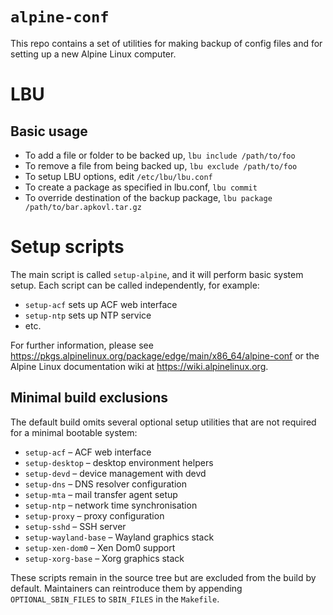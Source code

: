 # `alpine-conf`

This repo contains a set of utilities for making backup of config files and for setting up a new Alpine Linux computer.

# LBU

## Basic usage

  * To add a file or folder to be backed up, `lbu include /path/to/foo`
  * To remove a file from being backed up, `lbu exclude /path/to/foo`
  * To setup LBU options, edit `/etc/lbu/lbu.conf`
  * To create a package as specified in lbu.conf, `lbu commit`
  * To override destination of the backup package, `lbu package /path/to/bar.apkovl.tar.gz`

# Setup scripts

The main script is called `setup-alpine`, and it will perform basic system setup. Each script can be called independently, for example:

  * `setup-acf` sets up ACF web interface
  * `setup-ntp` sets up NTP service
  * etc.

For further information, please see <https://pkgs.alpinelinux.org/package/edge/main/x86_64/alpine-conf> or the Alpine Linux documentation wiki at <https://wiki.alpinelinux.org>.

## Minimal build exclusions

The default build omits several optional setup utilities that are not
required for a minimal bootable system:

- `setup-acf` – ACF web interface
- `setup-desktop` – desktop environment helpers
- `setup-devd` – device management with devd
- `setup-dns` – DNS resolver configuration
- `setup-mta` – mail transfer agent setup
- `setup-ntp` – network time synchronisation
- `setup-proxy` – proxy configuration
- `setup-sshd` – SSH server
- `setup-wayland-base` – Wayland graphics stack
- `setup-xen-dom0` – Xen Dom0 support
- `setup-xorg-base` – Xorg graphics stack

These scripts remain in the source tree but are excluded from the build by
default.  Maintainers can reintroduce them by appending
`OPTIONAL_SBIN_FILES` to `SBIN_FILES` in the `Makefile`.
